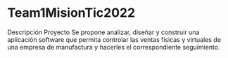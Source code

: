 # Team1MisionTic2022
Descripción Proyecto Se propone analizar, diseñar y construir una aplicación software que permita controlar las ventas físicas y virtuales de una empresa de manufactura y hacerles el correspondiente seguimiento.
